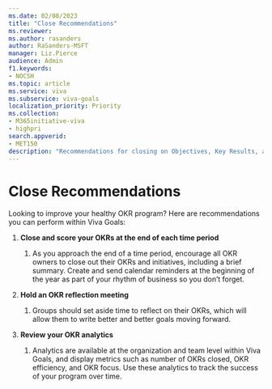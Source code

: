 ```yaml
---
ms.date: 02/08/2023
title: "Close Recommendations"
ms.reviewer: 
ms.author: rasanders
author: RaSanders-MSFT
manager: Liz.Pierce
audience: Admin
f1.keywords:
- NOCSH
ms.topic: article
ms.service: viva
ms.subservice: viva-goals
localization_priority: Priority
ms.collection:  
- M365initiative-viva
- highpri
search.appverid:
- MET150
description: "Recommendations for closing on Objectives, Key Results, and Initiatives for a healthy OKR program."
---
```


# Close Recommendations

Looking to improve your healthy OKR program? Here are recommendations you can perform within Viva Goals:

1. **Close and score your OKRs at the end of each time period**
    1. As you approach the end of a time period, encourage all OKR owners to close out their OKRs and initiatives, including a brief summary. Create and send calendar reminders at the beginning of the year as part of your rhythm of business so you don’t forget.  

2. **Hold an OKR reflection meeting**
    1. Groups should set aside time to reflect on their OKRs, which will allow them to write better and better goals moving forward. 

1. **Review your OKR analytics** 
    1. Analytics are available at the organization and team level within Viva Goals, and display metrics such as number of OKRs closed, OKR efficiency, and OKR focus. Use these analytics to track the success of your program over time. 